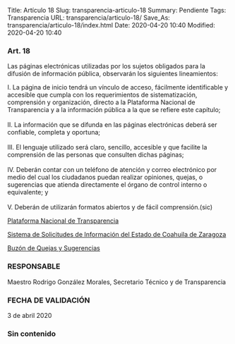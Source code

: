 Title: Artículo 18
Slug: transparencia-articulo-18
Summary: Pendiente
Tags: Transparencia
URL: transparencia/articulo-18/
Save_As: transparencia/articulo-18/index.html
Date: 2020-04-20 10:40
Modified: 2020-04-20 10:40


### Art. 18

Las páginas electrónicas utilizadas por los sujetos obligados para la difusión de información pública, observarán los siguientes lineamientos:

I. La página de inicio tendrá un vínculo de acceso, fácilmente identificable y accesible que cumpla con los requerimientos de sistematización, comprensión y organización, directo a la Plataforma Nacional de  Transparencia y a la información pública a la que se refiere este capítulo;\
\
II. La información que se difunda en las páginas electrónicas deberá ser confiable, completa y oportuna;\
\
III. El lenguaje utilizado será claro, sencillo, accesible y que facilite la comprensión de las personas que consulten dichas páginas;\
\
IV. Deberán contar con un teléfono de atención y correo electrónico por medio del cual los ciudadanos puedan realizar opiniones, quejas, o sugerencias que atienda directamente el órgano de control interno o equivalente; y\
\
V. Deberán de utilizarán formatos abiertos y de fácil comprensión.(sic)

[Plataforma Nacional de Transparencia](http://www.plataformadetransparencia.org.mx/web/guest/inicio)

[Sistema de Solicitudes de Información del Estado de Coahuila de Zaragoza](http://189.254.130.35/infocoahuila/)

[Buzón de Quejas y Sugerencias](https://www.pjecz.gob.mx/buzon-de-sugerencias/)

### RESPONSABLE

Maestro Rodrigo González Morales, Secretario Técnico y de Transparencia

### FECHA DE VALIDACIÓN

3 de abril 2020
### Sin contenido
